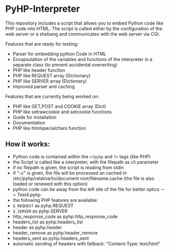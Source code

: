 # PyHP-Interpreter

This repository includes a script that allows you to embed Python code like PHP code into HTML.
The script is called either by the configuration of the web server or a shebang and communicates with the web server via CGI.

Features that are ready for testing:
  - Parser for embedding python Code in HTML
  - Encapsulation of the variables and functions of the interpreter in a separate class (to prevent accidental overwriting)
  - PHP like header function
  - PHP like REQUEST array (Dictionary)
  - PHP like SERVER array (Dictionary)
  - improved parser and caching
 
 Features that are currently being worked on:
  - PHP like GET,POST and COOKIE array (Dict)
  - PHP like setrawcookie and setcookie functions
  - Guide for installation
  - Documentation
  - PHP like htmlspecialchars function
  
## How it works:
 - Python code is contained within the `<?pyhp` and `?>` tags (like PHP)
 - the Script is called like a interpreter, with the filepath as cli parameter
 - if no filepath is given, the script is reading from stdin
 - if "-c" is given, the file will be processed an cached in /etc/pyhp/relative/to/document root/filename.cache
   (the file is also loaded or renewed with this option)
 - python code can be away from the left site of the file for better optics --> Test4.pyhp
 - the following PHP features are available:
  - `$_REQUEST` as pyhp.REQUEST
  - `$_SERVER` as pyhp.SERVER
  - http_response_code as pyhp.http_response_code
  - headers_list as pyhp.headers_list
  - header as pyhp.header
  - header_remove as pyhp.header_remove
  - headers_sent as pyhp.headers_sent
  - automatic sending of headers with fallback: "Content-Type: text/html"
